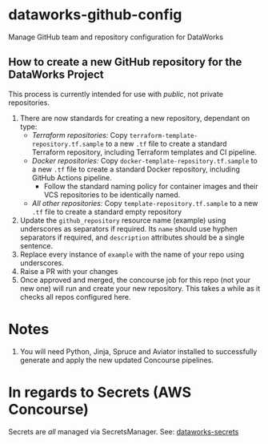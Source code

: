 # dataworks-github-config
Manage GitHub team and repository configuration for DataWorks

## How to create a new GitHub repository for the DataWorks Project

This process is currently intended for use with *public*, not private repositories.

1. There are now standards for creating a new repository, dependant on type:
   - _*Terraform repositories:*_ Copy `terraform-template-repository.tf.sample` to a new `.tf` file to create a standard Terraform repository, including Terraform templates and CI pipeline.
   - _*Docker repositories:*_ Copy `docker-template-repository.tf.sample` to a new `.tf` file to create a standard Docker repository, including GitHub Actions pipeline.  
      - Follow the standard naming policy for container images and their VCS repositories to be identically named.
   - _*All other repositories:*_ Copy `template-repository.tf.sample` to a new `.tf` file to create a standard empty repository
1. Update the `github_repository` resource name (example) using underscores as separators if required. Its `name`  should use hyphen separators if required, and `description` attributes should be a single sentence. 
1. Replace every instance of `example` with the name of your repo using underscores.
1. Raise a PR with your changes
1. Once approved and merged, the concourse job for this repo (not your new one) will run and create your new repository. This takes a while as it checks all repos configured here.

# Notes

1. You will need Python, Jinja, Spruce and Aviator installed to successfully generate and apply the new updated Concourse pipelines.

# In regards to Secrets (AWS Concourse)

Secrets are _all_ managed via SecretsManager. See: [dataworks-secrets](https://github.ucds.io/dip/dataworks-secrets)
